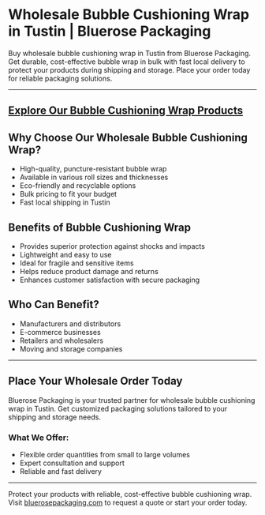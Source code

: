# Wholesale Bubble Cushioning Wrap in Tustin | Bluerose Packaging

Buy wholesale bubble cushioning wrap in Tustin from Bluerose Packaging. Get durable, cost-effective bubble wrap in bulk with fast local delivery to protect your products during shipping and storage. Place your order today for reliable packaging solutions.

---
[Explore Our Bubble Cushioning Wrap Products](https://www.bluerosepackaging.com/product-category/bubble-cushioning-wrap/)
---

## Why Choose Our Wholesale Bubble Cushioning Wrap?

- High-quality, puncture-resistant bubble wrap  
- Available in various roll sizes and thicknesses  
- Eco-friendly and recyclable options  
- Bulk pricing to fit your budget  
- Fast local shipping in Tustin  

## Benefits of Bubble Cushioning Wrap

- Provides superior protection against shocks and impacts  
- Lightweight and easy to use  
- Ideal for fragile and sensitive items  
- Helps reduce product damage and returns  
- Enhances customer satisfaction with secure packaging  

## Who Can Benefit?

- Manufacturers and distributors  
- E-commerce businesses  
- Retailers and wholesalers  
- Moving and storage companies  

---

## Place Your Wholesale Order Today

Bluerose Packaging is your trusted partner for wholesale bubble cushioning wrap in Tustin. Get customized packaging solutions tailored to your shipping and storage needs.

### What We Offer:

- Flexible order quantities from small to large volumes  
- Expert consultation and support  
- Reliable and fast delivery  

---

Protect your products with reliable, cost-effective bubble cushioning wrap.  
Visit [bluerosepackaging.com](https://www.bluerosepackaging.com) to request a quote or start your order today.
